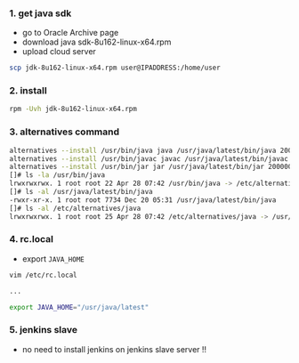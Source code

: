 ### 1. get java sdk

- go to Oracle Archive page
- download java sdk-8u162-linux-x64.rpm
- upload cloud server


```bash
scp jdk-8u162-linux-x64.rpm user@IPADDRESS:/home/user
```

### 2. install

```bash
rpm -Uvh jdk-8u162-linux-x64.rpm
```

### 3. alternatives command

```bash
alternatives --install /usr/bin/java java /usr/java/latest/bin/java 200000
alternatives --install /usr/bin/javac javac /usr/java/latest/bin/javac 200000
alternatives --install /usr/bin/jar jar /usr/java/latest/bin/jar 200000
[]# ls -la /usr/bin/java
lrwxrwxrwx. 1 root root 22 Apr 28 07:42 /usr/bin/java -> /etc/alternatives/java
[]# ls -al /usr/java/latest/bin/java
-rwxr-xr-x. 1 root root 7734 Dec 20 05:31 /usr/java/latest/bin/java
[]# ls -al /etc/alternatives/java
lrwxrwxrwx. 1 root root 25 Apr 28 07:42 /etc/alternatives/java -> /usr/java/latest/bin/java
```
### 4. rc.local

- export `JAVA_HOME`

```bash
vim /etc/rc.local

...

export JAVA_HOME="/usr/java/latest"
```

### 5. jenkins slave

- no need to install jenkins on jenkins slave server !!
